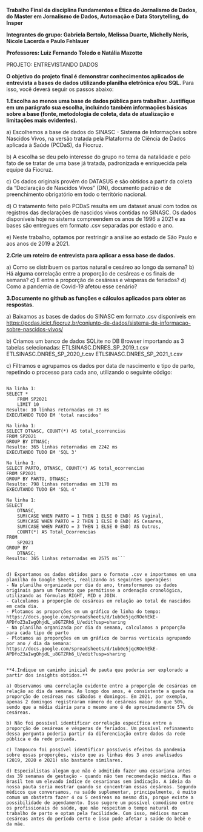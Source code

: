 **Trabalho Final da disciplina Fundamentos e Ética do Jornalismo de Dados, do Master em Jornalismo de Dados, Automação e Data Storytelling, do Insper**

**Integrantes do grupo: Gabriela Bertolo, Melissa Duarte, Michelly Neris, Nicole Lacerda e Paulo Fehlauer**

**Professores: Luiz Fernando Toledo e Natália Mazotte** 

PROJETO: ENTREVISTANDO DADOS  

**O objetivo do projeto final é demonstrar conhecimentos aplicados de entrevista a bases de dados utilizando planilha eletrônica e/ou SQL.** Para isso, você deverá seguir os passos abaixo:


**1.Escolha ao menos uma base de dados pública para trabalhar. Justifique em um parágrafo sua escolha, incluindo também informações básicas sobre a base (fonte, metodologia de coleta, data de atualização e limitações mais evidentes).**

a) Escolhemos a base de dados do SINASC - Sistema de Informações sobre Nascidos Vivos, na versão tratada pela Plataforma de Ciência de Dados aplicada à Saúde (PCDaS), da Fiocruz. 

b) A escolha se deu pelo interesse do grupo no tema da natalidade e pelo fato de se tratar de uma base já tratada, padronizada e enriquecida pela equipe da Fiocruz.

c) Os dados originais provêm do DATASUS e são obtidos a partir da coleta da “Declaração de Nascidos Vivos” (DN), documento padrão e de preenchimento obrigatório em todo o território nacional.

d) O tratamento feito pelo PCDaS resulta em um dataset anual com todos os registros das declarações de nascidos vivos contidas no SINASC. Os dados disponíveis hoje no sistema compreendem os anos de 1996 a 2021 e as bases são entregues em formato .csv separadas por estado e ano. 

e) Neste trabalho, optamos por restringir a análise ao estado de São Paulo e aos anos de 2019 a 2021.


**2.Crie um roteiro de entrevista para aplicar a essa base de dados.**

a) Como se distribuem os partos natural e cesáreo ao longo da semana?
b) Há alguma correlação entre a proporção de cesáreas e os finais de semana?
c) E entre a proporção de cesáreas e vésperas de feriados?
d) Como a pandemia de Covid-19 afetou esse cenário?


**3.Documente no github as funções e cálculos aplicados para obter as respostas.**

a) Baixamos as bases de dados do SINASC em formato .csv disponíveis em https://pcdas.icict.fiocruz.br/conjunto-de-dados/sistema-de-informacao-sobre-nascidos-vivos/

b) Criamos um banco de dados SQLite no DB Browser importando as 3 tabelas selecionadas:
ETLSINASC.DNRES_SP_2019_t.csv
ETLSINASC.DNRES_SP_2020_t.csv
ETLSINASC.DNRES_SP_2021_t.csv

c) Filtramos e agrupamos os dados por data de nascimento e tipo de parto, repetindo o processo para cada ano, utilizando o seguinte código:

```EXECUTANDO TUDO EM 'estrutura da tabela'

Na linha 1:
SELECT * 
	FROM SP2021
	LIMIT 10
Resulto: 10 linhas retornadas em 79 ms
EXECUTANDO TUDO EM 'total nascidos'

Na linha 1:
SELECT DTNASC, COUNT(*) AS total_ocorrencias
FROM SP2021
GROUP BY DTNASC;
Resulto: 365 linhas retornadas em 2242 ms
EXECUTANDO TUDO EM 'SQL 3'

Na linha 1:
SELECT PARTO, DTNASC, COUNT(*) AS total_ocorrencias
FROM SP2021
GROUP BY PARTO, DTNASC;
Resulto: 798 linhas retornadas em 3170 ms
EXECUTANDO TUDO EM 'SQL 4'

Na linha 1:
SELECT 
    DTNASC,
    SUM(CASE WHEN PARTO = 1 THEN 1 ELSE 0 END) AS Vaginal,
    SUM(CASE WHEN PARTO = 2 THEN 1 ELSE 0 END) AS Cesarea,
    SUM(CASE WHEN PARTO = 3 THEN 1 ELSE 0 END) AS Outros,
    COUNT(*) AS Total_Ocorrencias
FROM 
    SP2021
GROUP BY 
    DTNASC;
Resulto: 365 linhas retornadas em 2575 ms```


d) Exportamos os dados obtidos para o formato .csv e importamos em uma planilha do Google Sheets, realizando as seguintes operações:
- Na planilha organizada por dia do ano, transformamos os dados originais para um formato que permitisse a ordenação cronológica, utilizando as fórmulas RIGHT, MID e JOIN.
- Calculamos a proporção de cesáreas em relação ao total de nascidos em cada dia.
- Plotamos as proporções em um gráfico de linha do tempo: https://docs.google.com/spreadsheets/d/1ub0e5jqcROehEkE-APDfoZ3aIwgQhjdL_u8GTZRh6_U/edit?usp=sharing
- Na planilha organizada por dia da semana, calculamos a proporção para cada tipo de parto
- Plotamos as proporções em um gráfico de barras verticais agrupando por ano / dia da semana: https://docs.google.com/spreadsheets/d/1ub0e5jqcROehEkE-APDfoZ3aIwgQhjdL_u8GTZRh6_U/edit?usp=sharing


**4.Indique um caminho inicial de pauta que poderia ser explorado a partir dos insights obtidos.**

a) Observamos uma correlação evidente entre a proporção de cesáreas em relação ao dia da semana. Ao longo dos anos, é consistente a queda na proporção de cesáreas nos sábados e domingos. Em 2021, por exemplo, apenas 2 domingos registraram número de cesáreas maior do que 50%, sendo que a média diária para o mesmo ano é de aproximadamente 57% de cesáreas.

b) Não foi possível identificar correlação específica entre a proporção de cesáreas e vésperas de feriados. Um possível refinamento dessa pergunta poderia partir da diferenciação entre dados da rede pública e da rede privada.

c) Tampouco foi possível identificar possíveis efeitos da pandemia sobre essas proporções, visto que as linhas dos 3 anos analisados (2019, 2020 e 2021) são bastante similares.

d) Especialistas alegam que não é admitido fazer uma cesariana antes das 39 semanas de gestação - quando não tem recomendação médica. Mas o Brasil tem um elevado índice de cesarianas sem indicação. A ideia da nossa pauta seria mostrar quando se concentram essas cesáreas. Segundo médicos que conversamos, na saúde suplementar, principalmente, é muito comum um obstetra fazer 4 ou 5 cesáreas no mesmo dia, porque existe a possibilidade de agendamento. Isso sugere um possível comodismo entre os profissionais de saúde, que não respeitam o tempo natural do trabalho de parto e optam pela facilidade. Com isso, médicos marcam cesáreas antes do período certo e isso pode afetar a saúde do bebê e da mãe.
